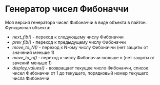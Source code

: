 # Генератор чисел Фибоначчи
Моя версия генератора чисел Фибоначчи в виде объекта в пайтон.
Функционал объекта:
- *next_fib()* - переход к следующему числу Фибоначчи
- *prev_fib()* - переход к предыдущему числу Фибоначчи
- *move_to_N()* - переход к N-ому числу Фибоначчи (нет защиты от значений меньше 1)
- *move_to_n()* - переход к числу Фибоначчи юольше n (нет защиты от зачений меньше 1)
- *display_values()* - возвращает текущее число Фибоначчи, список чисел Фибоначчи от 1 до текущего, порядковый номер текущего числа Фибоначчи